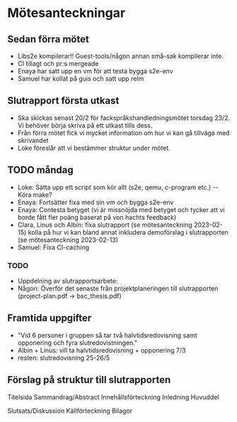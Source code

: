 # Mötesanteckningar 

## Sedan förra mötet 
- Libs2e kompilerar!! Guest-tools/någon annan små-sak kompilerar inte.
- CI tillagt och pr:s mergeade
- Enaya har satt upp en vm för att testa bygga s2e-env
- Samuel har kollat på guis och satt upp relm 

## Slutrapport första utkast
- Ska skickas senast 20/2 för fackspråkshandledningsmötet torsdag 23/2. Vi
    behöver börja skriva på ett utkast tills dess. 
- Från förra mötet fick vi mycket information om hur vi kan gå tillväga med
    skrivandet 
- Loke föreslår att vi bestämmer struktur under mötet. 
 
## TODO måndag
- Loke: Sätta upp ett script som kör allt (s2e, qemu, c-program etc.) -- Köra make?
- Enaya: Fortsätter fixa med sin vm och bygga s2e-env
- Enaya: Contesta betyget (vi är missnöjda med betyget och tycker att vi borde
    fått fler poäng baserat på von hachts feedback)
- Clara, Linus och Albin: fixa slutrapport (se mötesanteckning 2023-02-15) kolla
    på hur vi kan bland annat inkludera demoförslag i slutrapporten (se
    mötesanteckning 2023-02-13)
- Samuel: Fixa CI-caching 

### TODO
- Uppdelning av slutrapportsarbete:
- Någon: Överför det senaste från projektplaneringen till slutrapporten
    (project-plan.pdf -> bsc_thesis.pdf)

## Framtida uppgifter 
- "Vid 6 personer i gruppen så tar två halvtidsredovisning samt opponering och fyra slutredovistningen."
- Albin + Linus: vill ta halvtidsredovisning + opponering 7/3
- resten: slutredovisning 25-26/5


## Förslag på struktur till slutrapporten

Titelsida
Sammandrag/Abstract
Innehållsförteckning
Inledning
Huvuddel
       
Slutsats/Diskussion
Källförteckning
Bilagor

